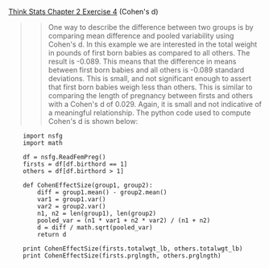 [Think Stats Chapter 2 Exercise 4](http://greenteapress.com/thinkstats2/html/thinkstats2003.html#toc24) (Cohen's d)

>> One way to describe the difference between two groups is by comparing mean difference and pooled variability using Cohen's d. In this example we are interested in the total weight in pounds of first born babies as compared to all others. The result is -0.089. This means that the difference in means between first born babies and all others is -0.089 standard deviations. This is small, and not significant enough to assert that first born babies weigh less than others. This is similar to comparing the length of pregnancy between firsts and others with a Cohen's d of 0.029. Again, it is small and not indicative of a meaningful relationship. The python code used to compute Cohen's d is shown below:

```
    import nsfg
    import math
    
    df = nsfg.ReadFemPreg()
    firsts = df[df.birthord == 1]
    others = df[df.birthord > 1]
    
    def CohenEffectSize(group1, group2):
        diff = group1.mean() - group2.mean()
        var1 = group1.var()
        var2 = group2.var()
        n1, n2 = len(group1), len(group2)
        pooled_var = (n1 * var1 + n2 * var2) / (n1 + n2)
        d = diff / math.sqrt(pooled_var)
        return d
    
    print CohenEffectSize(firsts.totalwgt_lb, others.totalwgt_lb)
    print CohenEffectSize(firsts.prglngth, others.prglngth)
```
